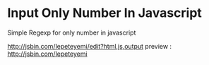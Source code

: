 # Input Only Number In Javascript
Simple Regexp for only number in javascript

http://jsbin.com/lepeteyemi/edit?html,js,output
preview : http://jsbin.com/lepeteyemi
